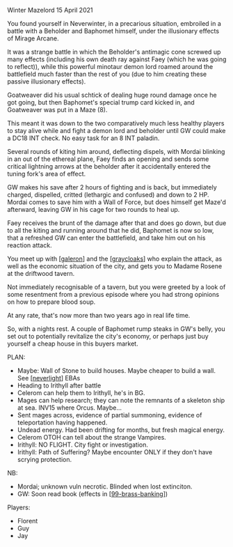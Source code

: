 Winter Mazelord
15 April 2021

You found yourself in Neverwinter, in a precarious situation, embroiled in a battle with a Beholder and Baphomet himself, under the illusionary effects of Mirage Arcane.

It was a strange battle in which the Beholder's antimagic cone screwed up many effects (including his own death ray against Faey (which he was going to reflect)), while this powerful minotaur demon lord roamed around the battlefield much faster than the rest of you (due to him creating these passive illusionary effects).

Goatweaver did his usual schtick of dealing huge round damage once he got going, but then Baphomet's special trump card kicked in, and Goatweaver was put in a Maze (8).

This meant it was down to the two comparatively much less healthy players to stay alive while and fight a demon lord and beholder until GW could make a DC18 INT check. No easy task for an 8 INT paladin.

Several rounds of kiting him around, deflecting dispels, with Mordai blinking in an out of the ethereal plane, Faey finds an opening and sends some critical lightning arrows at the beholder after it accidentally entered the tuning fork's area of effect.

GW makes his save after 2 hours of fighting and is back, but immediately charged, dispelled, critted (lethargic and confused) and down to 2 HP.
Mordai comes to save him with a Wall of Force, but does himself get Maze'd afterward, leaving GW in his cage for two rounds to heal up.

Faey receives the brunt of the damage after that and does go down, but due to all the kiting and running around that he did, Baphomet is now so low, that a refreshed GW can enter the battlefield, and take him out on his reaction attack.

You meet up with [[galeron]] and the [[graycloaks]] who explain the attack, as well as the economic situation of the city, and gets you to Madame Rosene at the driftwood tavern.

Not immediately recognisable of a tavern, but you were greeted by a look of some resentment from a previous episode where you had strong opinions on how to prepare blood soup.

At any rate, that's now more than two years ago in real life time.

So, with a nights rest. A couple of Baphomet rump steaks in GW's belly, you set out to potentially revitalize the city's economy, or perhaps just buy yourself a cheap house in this buyers market.

PLAN:
- Maybe: Wall of Stone to build houses. Maybe cheaper to build a wall. See [[neverlight]] EBAs
- Heading to Irithyll after battle
- Celerom can help them to Irithyll, he's in BG.
- Mages can help research; they can note the remnants of a skeleton ship at sea. INV15 where Orcus. Maybe...
- Sent mages across, evidence of partial summoning, evidence of teleportation having happened.
- Undead energy. Had been drifting for months, but fresh magical energy.
- Celerom OTOH can tell about the strange Vampires.
- Irithyll: NO FLIGHT. City fight or investigation.
- Irithyll: Path of Suffering? Maybe encounter ONLY if they don't have scrying protection.

NB:
- Mordai; unknown vuln necrotic. Blinded when lost extinciton.
- GW: Soon read book (effects in [[99-brass-banking]])

Players:
- Florent
- Guy
- Jay

[//begin]: # "Autogenerated link references for markdown compatibility"
[galeron]: ../npcs/galeron "Galeron"
[graycloaks]: ../factions/graycloaks "Graycloaks"
[neverlight]: ../underdark/neverlight "Neverlight Grove"
[99-brass-banking]: 99-brass-banking "99-brass-banking"
[//end]: # "Autogenerated link references"
